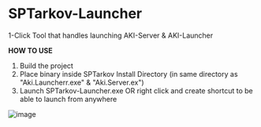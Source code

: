 # SPTarkov-Launcher
1-Click Tool that handles launching AKI-Server & AKI-Launcher

**HOW TO USE**
1. Build the project
2. Place binary inside SPTarkov Install Directory (in same directory as "Aki.Launcherr.exe" & "Aki.Server.ex")
3. Launch SPTarkov-Launcher.exe OR right click and create shortcut to be able to launch from anywhere

![image](https://user-images.githubusercontent.com/80198020/180613250-17c85981-ecdb-4c22-8b5f-f364e512e0fb.png)
